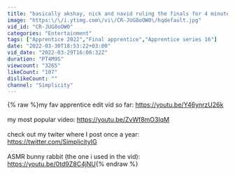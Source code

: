 ```yaml
---
title: "basically akshay, nick and navid ruling the finals for 4 minutes (apprentice 2022)"
image: "https:\/\/i.ytimg.com\/vi\/CR-JUG8oOW0\/hqdefault.jpg"
vid_id: "CR-JUG8oOW0"
categories: "Entertainment"
tags: ["Apprentice 2022","Final apprentice","Apprentice series 16"]
date: "2022-03-30T18:53:22+03:00"
vid_date: "2022-03-29T16:00:32Z"
duration: "PT4M9S"
viewcount: "3265"
likeCount: "107"
dislikeCount: ""
channel: "Simplicity"
---
```

{% raw %}my fav apprentice edit vid so far: <a rel="nofollow" target="blank" href="https://youtu.be/Y46ynrzU26k">https://youtu.be/Y46ynrzU26k</a><br /><br />my most popular video: <a rel="nofollow" target="blank" href="https://youtu.be/ZvWf8mO3IqM">https://youtu.be/ZvWf8mO3IqM</a><br /><br />check out my twiter where I post once a year: <a rel="nofollow" target="blank" href="https://twitter.com/SimplicityIG">https://twitter.com/SimplicityIG</a><br /><br />ASMR bunny rabbit (the one i used in the vid): <a rel="nofollow" target="blank" href="https://youtu.be/0td9Z8C4jNU">https://youtu.be/0td9Z8C4jNU</a>{% endraw %}
